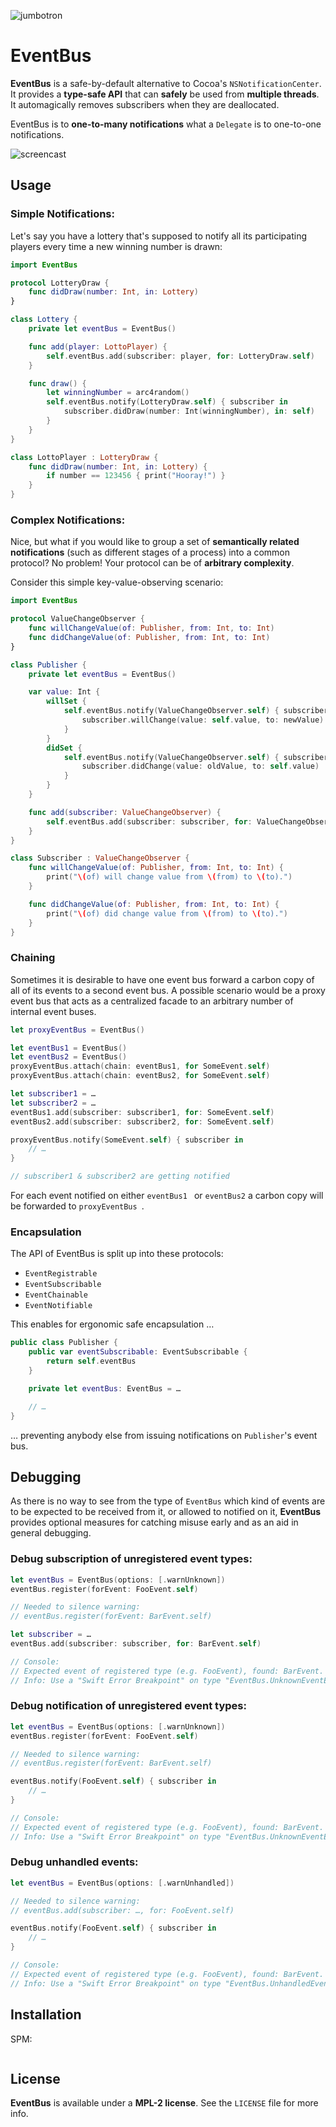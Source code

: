 ![jumbotron](jumbotron.png)
# EventBus

**EventBus** is a safe-by-default alternative to Cocoa's `NSNotificationCenter`. It provides a **type-safe API** that can **safely** be used from **multiple threads**. It automagically removes subscribers when they are deallocated.

EventBus is to **one-to-many notifications** what a `Delegate` is to one-to-one notifications.

![screencast](screencast.gif)

## Usage

### Simple Notifications:

Let's say you have a lottery that's supposed to notify all its participating players every time a new winning number is drawn:

```swift
import EventBus

protocol LotteryDraw {
    func didDraw(number: Int, in: Lottery)
}

class Lottery {
    private let eventBus = EventBus()

    func add(player: LottoPlayer) {
        self.eventBus.add(subscriber: player, for: LotteryDraw.self)
    }

    func draw() {
        let winningNumber = arc4random()
        self.eventBus.notify(LotteryDraw.self) { subscriber in
            subscriber.didDraw(number: Int(winningNumber), in: self)
        }
    }
}

class LottoPlayer : LotteryDraw {
    func didDraw(number: Int, in: Lottery) {
        if number == 123456 { print("Hooray!") }
    }
}
```

### Complex Notifications:

Nice, but what if you would like to group a set of **semantically related notifications** (such as different stages of a process) into a common protocol? No problem! Your protocol can be of **arbitrary complexity**.

Consider this simple key-value-observing scenario:

```swift
import EventBus

protocol ValueChangeObserver {
    func willChangeValue(of: Publisher, from: Int, to: Int)
    func didChangeValue(of: Publisher, from: Int, to: Int)
}

class Publisher {
    private let eventBus = EventBus()

    var value: Int {
        willSet {
            self.eventBus.notify(ValueChangeObserver.self) { subscriber in
                subscriber.willChange(value: self.value, to: newValue)
            }
        }
        didSet {
            self.eventBus.notify(ValueChangeObserver.self) { subscriber in
                subscriber.didChange(value: oldValue, to: self.value)
            }
        }
    }

    func add(subscriber: ValueChangeObserver) {
        self.eventBus.add(subscriber: subscriber, for: ValueChangeObserver.self)
    }
}

class Subscriber : ValueChangeObserver {
    func willChangeValue(of: Publisher, from: Int, to: Int) {
        print("\(of) will change value from \(from) to \(to).")
    }

    func didChangeValue(of: Publisher, from: Int, to: Int) {
        print("\(of) did change value from \(from) to \(to).")
    }
}
```

### Chaining

Sometimes it is desirable to have one event bus forward a carbon copy of all of its events to a second event bus. A possible scenario would be a proxy event bus that acts as a centralized facade to an arbitrary number of internal event buses.

```swift
let proxyEventBus = EventBus()

let eventBus1 = EventBus()
let eventBus2 = EventBus()
proxyEventBus.attach(chain: eventBus1, for SomeEvent.self)
proxyEventBus.attach(chain: eventBus2, for SomeEvent.self)

let subscriber1 = …
let subscriber2 = …
eventBus1.add(subscriber: subscriber1, for: SomeEvent.self)
eventBus2.add(subscriber: subscriber2, for: SomeEvent.self)

proxyEventBus.notify(SomeEvent.self) { subscriber in
    // …
}

// subscriber1 & subscriber2 are getting notified
```

For each event notified on either `eventBus1 ` or `eventBus2` a carbon copy will be forwarded to `proxyEventBus `.

### Encapsulation

The API of EventBus is split up into these protocols:

- `EventRegistrable`
- `EventSubscribable`
- `EventChainable`
- `EventNotifiable`

This enables for ergonomic safe encapsulation …

```swift
public class Publisher {
    public var eventSubscribable: EventSubscribable {
        return self.eventBus
    }

    private let eventBus: EventBus = …

    // …
}
```

… preventing anybody else from issuing notifications on `Publisher`'s event bus.

## Debugging

As there is no way to see from the type of `EventBus` which kind of events are to be expected to be received from it, or allowed to notified on it, **EventBus** provides optional measures for catching misuse early and as an aid in general debugging.

### Debug subscription of unregistered event types:

```swift
let eventBus = EventBus(options: [.warnUnknown])
eventBus.register(forEvent: FooEvent.self)

// Needed to silence warning:
// eventBus.register(forEvent: BarEvent.self)

let subscriber = …
eventBus.add(subscriber: subscriber, for: BarEvent.self)

// Console:
// Expected event of registered type (e.g. FooEvent), found: BarEvent.
// Info: Use a "Swift Error Breakpoint" on type "EventBus.UnknownEventError" to catch.
```

### Debug notification of unregistered event types:

```swift
let eventBus = EventBus(options: [.warnUnknown])
eventBus.register(forEvent: FooEvent.self)

// Needed to silence warning:
// eventBus.register(forEvent: BarEvent.self)

eventBus.notify(FooEvent.self) { subscriber in
	// …
}

// Console:
// Expected event of registered type (e.g. FooEvent), found: BarEvent.
// Info: Use a "Swift Error Breakpoint" on type "EventBus.UnknownEventError" to catch.
```

### Debug unhandled events:

```swift
let eventBus = EventBus(options: [.warnUnhandled])

// Needed to silence warning:
// eventBus.add(subscriber: …, for: FooEvent.self)

eventBus.notify(FooEvent.self) { subscriber in
	// …
}

// Console:
// Expected event of registered type (e.g. FooEvent), found: BarEvent.
// Info: Use a "Swift Error Breakpoint" on type "EventBus.UnhandledEventError" to catch.
```

## Installation

SPM:

```swift

```

## License

**EventBus** is available under a **MPL-2 license**. See the `LICENSE` file for more info.
